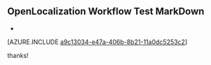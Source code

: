 ## OpenLocalization Workflow Test MarkDown
* 

[AZURE.INCLUDE [a9c13034-e47a-406b-8b21-11a0dc5253c2](calleeMd1.md)]

 
thanks!